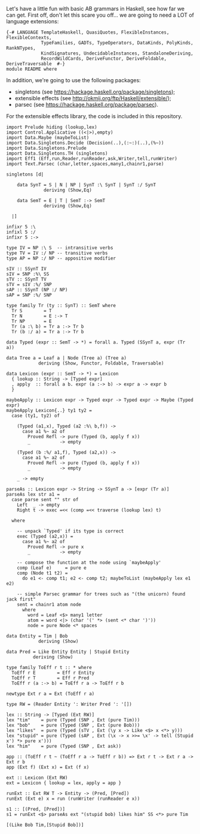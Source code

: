 Let's have a little fun with basic AB grammars in Haskell, see how
far we can get. First off, don't let this scare you off... we are
going to need a LOT of language extensions:

~~~ {.haskell}
{-# LANGUAGE TemplateHaskell, QuasiQuotes, FlexibleInstances, FlexibleContexts,
             TypeFamilies, GADTs, TypeOperators, DataKinds, PolyKinds, RankNTypes,
             KindSignatures, UndecidableInstances, StandaloneDeriving,
             RecordWildCards, DeriveFunctor, DeriveFoldable, DeriveTraversable  #-}
module README where
~~~

In addition, we're going to use the following packages:

  - singletons (see <https://hackage.haskell.org/package/singletons>);
  - extensible effects (see <http://okmij.org/ftp/Haskell/extensible/>);
  - parsec (see <https://hackage.haskell.org/package/parsec>).

For the extensible effects library, the code is included in this repository.

~~~ {.haskell}
import Prelude hiding (lookup,lex)
import Control.Applicative ((<|>),empty)
import Data.Maybe (maybeToList)
import Data.Singletons.Decide (Decision(..),(:~:)(..),(%~))
import Data.Singletons.Prelude
import Data.Singletons.TH (singletons)
import Eff1 (Eff,run,Reader,runReader,ask,Writer,tell,runWriter)
import Text.Parsec (char,letter,spaces,many1,chainr1,parse)
~~~


~~~ {.haskell}
singletons [d|

    data SynT = S | N | NP | SynT :\ SynT | SynT :/ SynT
              deriving (Show,Eq)

    data SemT = E | T | SemT :-> SemT
              deriving (Show,Eq)

  |]
~~~


~~~ {.haskell}
infixr 5 :\
infixl 5 :/
infixr 5 :->

type IV = NP :\ S  -- intransitive verbs
type TV = IV :/ NP -- transitive verbs
type AP = NP :/ NP -- appositive modifier

sIV :: SSynT IV
sIV = SNP :%\ SS
sTV :: SSynT TV
sTV = sIV :%/ SNP
sAP :: SSynT (NP :/ NP)
sAP = SNP :%/ SNP
~~~


~~~ {.haskell}
type family Tr (ty :: SynT) :: SemT where
  Tr S        = T
  Tr N        = E :-> T
  Tr NP       = E
  Tr (a :\ b) = Tr a :-> Tr b
  Tr (b :/ a) = Tr a :-> Tr b
~~~

~~~ {.haskell}
data Typed (expr :: SemT -> *) = forall a. Typed (SSynT a, expr (Tr a))
~~~

~~~ {.haskell}
data Tree a = Leaf a | Node (Tree a) (Tree a)
            deriving (Show, Functor, Foldable, Traversable)
~~~

~~~ {.haskell}
data Lexicon (expr :: SemT -> *) = Lexicon
  { lookup :: String -> [Typed expr]
  , apply  :: forall a b. expr (a :-> b) -> expr a -> expr b
  }
~~~

~~~ {.haskell}
maybeApply :: Lexicon expr -> Typed expr -> Typed expr -> Maybe (Typed expr)
maybeApply Lexicon{..} ty1 ty2 =
  case (ty1, ty2) of

    (Typed (a1,x), Typed (a2 :%\ b,f)) ->
      case a1 %~ a2 of
        Proved Refl -> pure (Typed (b, apply f x))
        _           -> empty

    (Typed (b :%/ a1,f), Typed (a2,x)) ->
      case a1 %~ a2 of
        Proved Refl -> pure (Typed (b, apply f x))
        _           -> empty

    _ -> empty
~~~

~~~ {.haskell}
parseAs :: Lexicon expr -> String -> SSynT a -> [expr (Tr a)]
parseAs lex str a1 =
  case parse sent "" str of
    Left  _ -> empty
    Right t -> exec =<< (comp =<< traverse (lookup lex) t)

  where

    -- unpack `Typed' if its type is correct
    exec (Typed (a2,x)) =
      case a1 %~ a2 of
        Proved Refl -> pure x
        _           -> empty

    -- compose the function at the node using `maybeApply'
    comp (Leaf e)     = pure e
    comp (Node t1 t2) =
      do e1 <- comp t1; e2 <- comp t2; maybeToList (maybeApply lex e1 e2)

    -- simple Parsec grammar for trees such as "(the unicorn) found jack first"
    sent = chainr1 atom node
      where
        word = Leaf <$> many1 letter
        atom = word <|> (char '(' *> (sent <* char ')'))
        node = pure Node <* spaces
~~~

~~~ {.haskell}
data Entity = Tim | Bob
            deriving (Show)

data Pred = Like Entity Entity | Stupid Entity
          deriving (Show)
~~~

~~~ {.haskell}
type family ToEff r t :: * where
  ToEff r E        = Eff r Entity
  ToEff r T        = Eff r Pred
  ToEff r (a :-> b) = ToEff r a -> ToEff r b
~~~

~~~ {.haskell}
newtype Ext r a = Ext (ToEff r a)
~~~

~~~ {.haskell}
type RW = (Reader Entity ': Writer Pred ': '[])
~~~

~~~ {.haskell}
lex :: String -> [Typed (Ext RW)]
lex "tim"    = pure (Typed (SNP , Ext (pure Tim)))
lex "bob"    = pure (Typed (SNP , Ext (pure Bob)))
lex "likes"  = pure (Typed (sTV , Ext (\y x -> Like <$> x <*> y)))
lex "stupid" = pure (Typed (sAP , Ext (\x -> x >>= \x' -> tell (Stupid x') *> pure x')))
lex "him"    = pure (Typed (SNP , Ext ask))
~~~

~~~ {.haskell}
app :: (ToEff r t ~ (ToEff r a -> ToEff r b)) => Ext r t -> Ext r a -> Ext r b
app (Ext f) (Ext x) = Ext (f x)
~~~

~~~ {.haskell}
ext :: Lexicon (Ext RW)
ext = Lexicon { lookup = lex, apply = app }
~~~

~~~ {.haskell}
runExt :: Ext RW T -> Entity -> (Pred, [Pred])
runExt (Ext e) x = run (runWriter (runReader e x))
~~~

~~~ {.haskell}
s1 :: [(Pred, [Pred])]
s1 = runExt <$> parseAs ext "(stupid bob) likes him" SS <*> pure Tim
~~~

`[(Like Bob Tim,[Stupid Bob])]`
